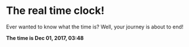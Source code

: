 # The real time clock!

Ever wanted to know what the time is? Well, your journey is about to end!

**The time is Dec 01, 2017, 03:48**